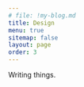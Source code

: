 ```yaml
---
# file: !my-blog.md
title: Design
menu: true
sitemap: false
layout: page
order: 3
---
```


Writing things.